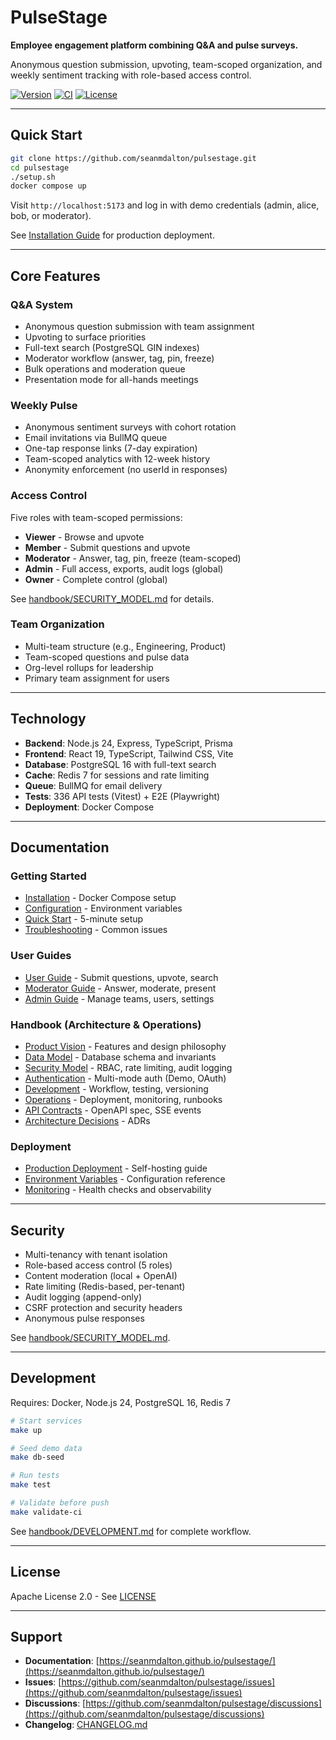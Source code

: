 # PulseStage

**Employee engagement platform combining Q&A and pulse surveys.**

Anonymous question submission, upvoting, team-scoped organization, and weekly sentiment tracking with role-based access control.

[![Version](https://img.shields.io/badge/version-0.1.0-blue.svg)](https://github.com/seanmdalton/pulsestage/blob/main/CHANGELOG.md)
[![CI](https://github.com/seanmdalton/pulsestage/actions/workflows/ci.yaml/badge.svg)](https://github.com/seanmdalton/pulsestage/actions/workflows/ci.yaml)
[![License](https://img.shields.io/badge/License-Apache%202.0-blue.svg)](https://opensource.org/licenses/Apache-2.0)

---

## Quick Start

```bash
git clone https://github.com/seanmdalton/pulsestage.git
cd pulsestage
./setup.sh
docker compose up
```

Visit `http://localhost:5173` and log in with demo credentials (admin, alice, bob, or moderator).

See [Installation Guide](getting-started/installation.md) for production deployment.

---

## Core Features

### Q&A System
- Anonymous question submission with team assignment
- Upvoting to surface priorities
- Full-text search (PostgreSQL GIN indexes)
- Moderator workflow (answer, tag, pin, freeze)
- Bulk operations and moderation queue
- Presentation mode for all-hands meetings

### Weekly Pulse
- Anonymous sentiment surveys with cohort rotation
- Email invitations via BullMQ queue
- One-tap response links (7-day expiration)
- Team-scoped analytics with 12-week history
- Anonymity enforcement (no userId in responses)

### Access Control
Five roles with team-scoped permissions:
- **Viewer** - Browse and upvote
- **Member** - Submit questions and upvote
- **Moderator** - Answer, tag, pin, freeze (team-scoped)
- **Admin** - Full access, exports, audit logs (global)
- **Owner** - Complete control (global)

See [handbook/SECURITY_MODEL.md](handbook/SECURITY_MODEL.md) for details.

### Team Organization
- Multi-team structure (e.g., Engineering, Product)
- Team-scoped questions and pulse data
- Org-level rollups for leadership
- Primary team assignment for users

---

## Technology

- **Backend**: Node.js 24, Express, TypeScript, Prisma
- **Frontend**: React 19, TypeScript, Tailwind CSS, Vite
- **Database**: PostgreSQL 16 with full-text search
- **Cache**: Redis 7 for sessions and rate limiting
- **Queue**: BullMQ for email delivery
- **Tests**: 336 API tests (Vitest) + E2E (Playwright)
- **Deployment**: Docker Compose

---

## Documentation

### Getting Started
- [Installation](getting-started/installation.md) - Docker Compose setup
- [Configuration](getting-started/configuration.md) - Environment variables
- [Quick Start](getting-started/quick-start.md) - 5-minute setup
- [Troubleshooting](getting-started/troubleshooting.md) - Common issues

### User Guides
- [User Guide](guides/user/overview.md) - Submit questions, upvote, search
- [Moderator Guide](guides/moderator/overview.md) - Answer, moderate, present
- [Admin Guide](guides/admin/overview.md) - Manage teams, users, settings

### Handbook (Architecture & Operations)
- [Product Vision](handbook/PRODUCT_VISION.md) - Features and design philosophy
- [Data Model](handbook/DATA_MODEL_SNAPSHOT.md) - Database schema and invariants
- [Security Model](handbook/SECURITY_MODEL.md) - RBAC, rate limiting, audit logging
- [Authentication](handbook/AUTHENTICATION.md) - Multi-mode auth (Demo, OAuth)
- [Development](handbook/DEVELOPMENT.md) - Workflow, testing, versioning
- [Operations](handbook/OPERATIONS.md) - Deployment, monitoring, runbooks
- [API Contracts](handbook/API_CONTRACTS/events.md) - OpenAPI spec, SSE events
- [Architecture Decisions](handbook/DECISIONS/) - ADRs

### Deployment
- [Production Deployment](deployment/production.md) - Self-hosting guide
- [Environment Variables](deployment/environment.md) - Configuration reference
- [Monitoring](deployment/monitoring.md) - Health checks and observability

---

## Security

- Multi-tenancy with tenant isolation
- Role-based access control (5 roles)
- Content moderation (local + OpenAI)
- Rate limiting (Redis-based, per-tenant)
- Audit logging (append-only)
- CSRF protection and security headers
- Anonymous pulse responses

See [handbook/SECURITY_MODEL.md](handbook/SECURITY_MODEL.md).

---

## Development

Requires: Docker, Node.js 24, PostgreSQL 16, Redis 7

```bash
# Start services
make up

# Seed demo data
make db-seed

# Run tests
make test

# Validate before push
make validate-ci
```

See [handbook/DEVELOPMENT.md](handbook/DEVELOPMENT.md) for complete workflow.

---

## License

Apache License 2.0 - See [LICENSE](../LICENSE)

---

## Support

- **Documentation**: [https://seanmdalton.github.io/pulsestage/](https://seanmdalton.github.io/pulsestage/)
- **Issues**: [https://github.com/seanmdalton/pulsestage/issues](https://github.com/seanmdalton/pulsestage/issues)
- **Discussions**: [https://github.com/seanmdalton/pulsestage/discussions](https://github.com/seanmdalton/pulsestage/discussions)
- **Changelog**: [CHANGELOG.md](https://github.com/seanmdalton/pulsestage/blob/main/CHANGELOG.md)
